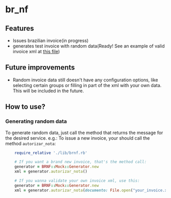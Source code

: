 # br_nf

## Features
- Issues brazilian invoice(in progress)
- generates test invoice with random data(Ready! See an example of valid invoice xml at [this file](https://github.com/jlucartc/gem_nf/blob/master/nota_exemplo.xml))

## Future improvements
- Random invoice data still doesn't have any configuration options, like selecting certain groups or filling in part of the xml with your own data. This will be included in the future.

## How to use?

### Generating random data

To generate random data, just call the method that returns the message for the desired service.
e.g.: To issue a new invoice, your should call the method `autorizar_nota`:

```ruby
	require_relative './lib/brnf.rb'

	# If you want a brand new invoice, that's the method call:
	generator = BRNF::Mock::Generator.new
	xml = generator.autorizar_nota()

	# If you wanna validate your own invoice xml, use this:
	generator = BRNF::Mock::Generator.new
	xml = generator.autorizar_nota(documento: File.open("your_invoice.xml"){ |f| Nokogiri::XML(f) })
```